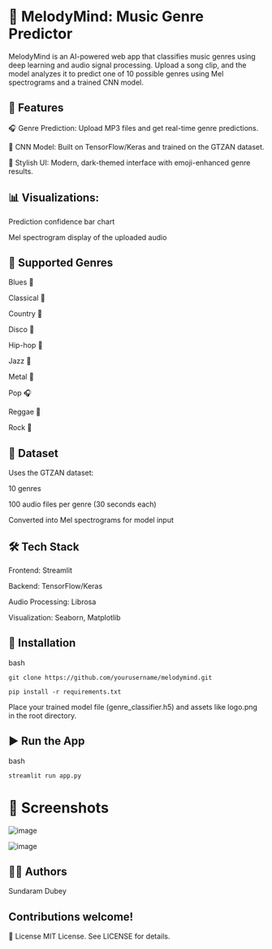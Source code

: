 
# 🎵 MelodyMind: Music Genre Predictor
MelodyMind is an AI-powered web app that classifies music genres using deep learning and audio signal processing. Upload a song clip, and the model analyzes it to predict one of 10 possible genres using Mel spectrograms and a trained CNN model.



## 🚀 Features

🎧 Genre Prediction: Upload MP3 files and get real-time genre predictions.

🧠 CNN Model: Built on TensorFlow/Keras and trained on the GTZAN dataset.

🎨 Stylish UI: Modern, dark-themed interface with emoji-enhanced genre results.

## 📊 Visualizations:

Prediction confidence bar chart

Mel spectrogram display of the uploaded audio

## 🎼 Supported Genres
Blues 🎷

Classical 🎻

Country 🤠

Disco 🪩

Hip-hop 🎤

Jazz 🎺

Metal 🤘

Pop 🎧

Reggae 🌴

Rock 🎸

## 📁 Dataset
Uses the GTZAN dataset:

10 genres

100 audio files per genre (30 seconds each)

Converted into Mel spectrograms for model input

## 🛠️ Tech Stack
Frontend: Streamlit

Backend: TensorFlow/Keras

Audio Processing: Librosa

Visualization: Seaborn, Matplotlib

## 🔧 Installation
bash
```
git clone https://github.com/yourusername/melodymind.git

pip install -r requirements.txt
```
Place your trained model file (genre_classifier.h5) and assets like logo.png in the root directory.

## ▶️ Run the App
bash
```
streamlit run app.py
```
# 📸 Screenshots

![image](https://github.com/user-attachments/assets/304327a4-c23e-4223-8d78-46b4990379e3)


![image](https://github.com/user-attachments/assets/3435ce89-011a-4444-af8c-a202fa65e7d0)

## 👨‍💻 Authors
Sundaram Dubey

## Contributions welcome!

📜 License
MIT License. See LICENSE for details.


